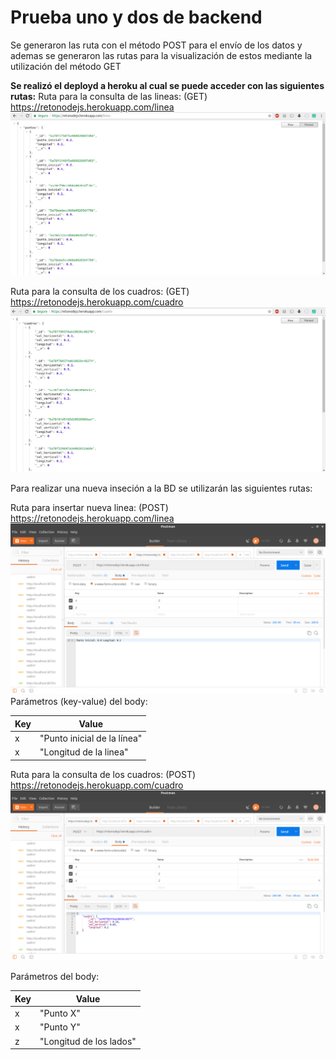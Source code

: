 # Prueba uno y dos de backend

Se generaron las ruta con el método POST para el envío de los datos y ademas se generaron las rutas para la visualización de estos mediante la utilización del método GET

**Se realizó el deployd a heroku al cual se puede acceder con las siguientes rutas:**
Ruta para la consulta de las lineas:
(GET) https://retonodejs.herokuapp.com/linea
![Ejemplo](/images/linea-1.png)

Ruta para la consulta de los cuadros:
(GET) https://retonodejs.herokuapp.com/cuadro
![Ejemplo](/images/cuadro-1.png)

Para realizar una nueva inseción a la BD se utilizarán las siguientes rutas:

Ruta para insertar nueva linea:
(POST) https://retonodejs.herokuapp.com/linea
![Ejemplo](/images/linea-2.png)
Parámetros (key-value) del body:

Key | Value
------------ | -------------
x|"Punto inicial de la línea"
x|"Longitud de la linea"

Ruta para la consulta de los cuadros:
(POST) https://retonodejs.herokuapp.com/cuadro
![Ejemplo](/images/cuadro-2.png)

Parámetros del body:

Key | Value
------------ | -------------
x|"Punto X"
x|"Punto Y"
z|"Longitud de los lados"

